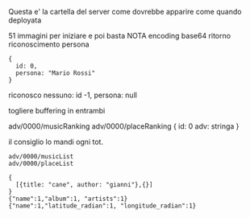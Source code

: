 Questa e' la cartella del server come dovrebbe apparire come quando deployata


51 immagini per iniziare e poi basta NOTA
encoding base64 
ritorno riconoscimento persona
```
{
  id: 0,
  persona: "Mario Rossi"
}
```
riconosco nessuno: id -1, persona: null

togliere buffering in entrambi

adv/0000/musicRanking
adv/0000/placeRanking
{
  id: 0
  adv: stringa
}

il consiglio lo mandi ogni tot.
```
adv/0000/musicList
adv/0000/placeList

{
  [{title: "cane", author: "gianni"},{}]
}
{"name":1,"album":1, "artists":1}
{"name":1,"latitude_radian":1, "longitude_radian":1}
```
